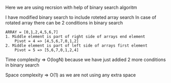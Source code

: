 Here we are using recrsion with help of binary search algoritm

I have modified binary search to include roteted array search
    In case of rotated array there can be 2 conditions in binary search

    ARRAY = [0,1,2,4,5,6,7]
    1. Middle element is part of right side of arrays end element
        Pivot = 4 => [4,5,6,7,0,1,2] 
    2. Middle element is part of left side of arrays first element
        Pivot = 5 => [5,6,7,0,1,2,4]
    
Time complexity =>
    O(logN) because we have just addied 2 more conditions in binary search

Space complexity =>
    O(1) as we are not  using any extra space